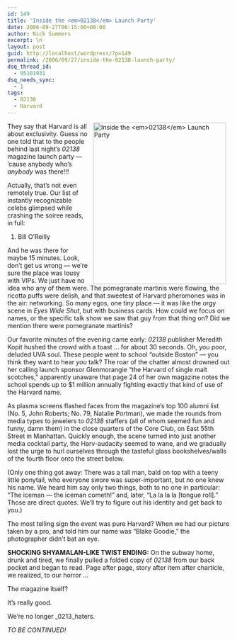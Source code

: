 ```yaml
---
id: 149
title: 'Inside the <em>02138</em> Launch Party'
date: 2006-09-27T06:15:00+00:00
author: Nick Summers
excerpt: \n
layout: post
guid: http://localhost/wordpress/?p=149
permalink: /2006/09/27/inside-the-02138-launch-party/
dsq_thread_id:
  - 95101931
dsq_needs_sync:
  - 1
tags:
  - 02138
  - Harvard
---
```

<img height="365" hspace="10" src="http://www.ivygateblog.com/wp-content/uploads/2006/09/02138cover.jpg" width="300" align="right" border="0" alt="Inside the <em>02138</em> Launch Party" />They say that Harvard is all about exclusivity. Guess no one told that to the people behind last night&#8217;s _02138_ magazine launch party &#8212; &#8217;cause anybody who&#8217;s _anybody_&nbsp;was there!!!

Actually, that&#8217;s not even remotely true. Our list of instantly recognizable celebs glimpsed while crashing the soiree reads, in full:

  1. Bill O&#8217;Reilly

And he was there for maybe 15 minutes. Look, don&#8217;t get us wrong &#8212; we&#8217;re sure the place was lousy with VIPs. We just have no idea who any of them were. The pomegranate martinis were flowing, the ricotta puffs were delish, and that sweetest of Harvard pheromones was in the air: networking. So many egos, one tiny place &#8212; it was like the orgy scene in _Eyes Wide Shut_, but with business cards. How could we focus on names, or the specific talk show we saw that guy from that thing on? Did we mention there were pomegranate martinis?

Our favorite minutes of the evening came early: _02138_ publisher Meredith Kopit hushed the crowd with a toast &#8230; for about 30 seconds. Oh, you poor, deluded UVA soul. These people went to school &#8220;outside Boston&#8221; &#8212; you think they want to hear _you_ talk? The roar of the chatter almost drowned out her calling launch sponsor Glenmorangie &#8220;the Harvard of single malt scotches,&#8221; apparently unaware that page 24 of her own magazine notes the school spends up to $1 million annually fighting exactly that kind of use of the Harvard name.

As plasma screens flashed faces from the magazine&#8217;s top 100 alumni list (No. 5, John Roberts; No. 79, Natalie Portman), we made the rounds from media types to jewelers to _02138_ staffers (all of whom seemed fun and funny, damn them) in the close quarters of the Core Club, on East 55th Street in Manhattan. Quickly enough, the scene turned into just another media cocktail party, the Harv-audacity seemed to wane, and we gradually lost the urge to hurl ourselves through the tasteful glass bookshelves/walls of the fourth floor onto the street below.

(Only one thing got away: There was a tall man, bald on top with a teeny little ponytail, who everyone swore was super-important, but no one knew his name. We heard him say only two things, both to no one in particular: &#8220;The iceman &#8212; the iceman cometh!&#8221; and, later, &#8220;La la la la [tongue roll].&#8221; Those are direct quotes. We&#8217;ll try to figure out his identity and get back to you.)

The most telling sign the event was pure Harvard? When we had our picture taken by a pro, and told him our name was &#8220;Blake Goodie,&#8221; the photographer didn&#8217;t bat an eye.

**SHOCKING SHYAMALAN-LIKE TWIST ENDING:** On the subway home, drunk and tired, we finally pulled a folded copy of _02138_ from our back pocket and began to read. Page after page, story after item after charticle, we realized, to our&nbsp;horror &#8230;

The magazine itself?

It&#8217;s really good.

We&#8217;re no longer _0213_haters.

_TO BE CONTINUED!_